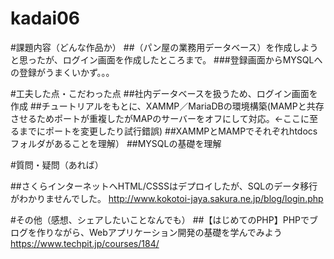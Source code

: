 # kadai06

#課題内容（どんな作品か）
##（パン屋の業務用データベース）を作成しようと思ったが、ログイン画面を作成したところまで。
###登録画面からMYSQLへの登録がうまくいかず。。。

#工夫した点・こだわった点
##社内データベースを扱うため、ログイン画面を作成
##チュートリアルをもとに、XAMMP／MariaDBの環境構築(MAMPと共存させるためポートが重複したがMAPのサーバーをオフにして対応。←ここに至るまでにポートを変更したり試行錯誤)
##XAMMPとMAMPでそれぞれhtdocsフォルダがあることを理解）
##MYSQLの基礎を理解

#質問・疑問（あれば）

##さくらインターネットへHTML/CSSSはデプロイしたが、SQLのデータ移行がわかりませんでした。
http://www.kokotoi-jaya.sakura.ne.jp/blog/login.php

#その他（感想、シェアしたいことなんでも）
##【はじめてのPHP】PHPでブログを作りながら、Webアプリケーション開発の基礎を学んでみよう
https://www.techpit.jp/courses/184/

